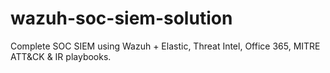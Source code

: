 # wazuh-soc-siem-solution
Complete SOC SIEM using Wazuh + Elastic, Threat Intel, Office 365, MITRE ATT&amp;CK &amp; IR playbooks.
